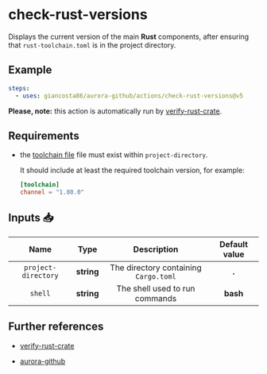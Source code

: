 # check-rust-versions

Displays the current version of the main **Rust** components, after ensuring that `rust-toolchain.toml` is in the project directory.

## Example

```yaml
steps:
  - uses: giancosta86/aurora-github/actions/check-rust-versions@v5
```

**Please, note:** this action is automatically run by [verify-rust-crate](../verify-rust-crate/README.md).

## Requirements

- the [toolchain file](https://rust-lang.github.io/rustup/overrides.html#the-toolchain-file) file must exist within `project-directory`.

  It should include at least the required toolchain version, for example:

  ```toml
  [toolchain]
  channel = "1.80.0"
  ```

## Inputs 📥

|        Name         |    Type    |              Description              | Default value |
| :-----------------: | :--------: | :-----------------------------------: | :-----------: |
| `project-directory` | **string** | The directory containing `Cargo.toml` |     **.**     |
|       `shell`       | **string** |    The shell used to run commands     |   **bash**    |

## Further references

- [verify-rust-crate](../verify-rust-crate/README.md)

- [aurora-github](../../README.md)

